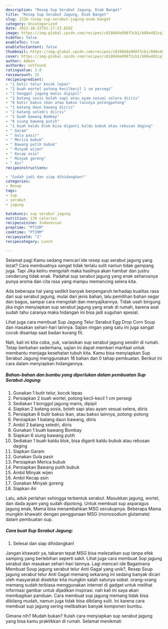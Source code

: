 ```yaml
---
description: "Resep Sup Serabut Jagung, Enak Banget"
title: "Resep Sup Serabut Jagung, Enak Banget"
slug: 2226-resep-sup-serabut-jagung-enak-banget
category: Uncategorized
date: 2022-10-22T01:17:23.828Z
image: https://img-global.cpcdn.com/recipes/c8180d4a998f3cb1/680x482cq70/sup-serabut-jagung-foto-resep-utama.jpg
hideToc: false
enableToc: true
enableTocContent: false
thumbnail: https://img-global.cpcdn.com/recipes/c8180d4a998f3cb1/680x482cq70/sup-serabut-jagung-foto-resep-utama.jpg
cover: https://img-global.cpcdn.com/recipes/c8180d4a998f3cb1/680x482cq70/sup-serabut-jagung-foto-resep-utama.jpg
author: Admin
authorAv: notfound
ratingvalue: 3.8
reviewcount: 25
recipeingredient:
- "1 butir telur kocok lepas"
- "2 buah wortel potong kecilkecil 1 cm persegi"
- "1 bonggol jagung manis dipipil"
- "2 batang sosis boleh sapi atau ayam sesuai selera diiris"
- "6 butir bakso ikan atau bakso lainnya potongpotong"
- "1 batang daun bawang diiris"
- "2 batang seledri diiris"
- "1 buah bawang Bombay"
- "6 siung bawang putih"
- "1 buah kaldu blok bisa diganti kaldu bubuk atau rebusan daging"
- " Garam"
- " Gula pasir"
- " Merica bubuk"
- " Bawang putih bubuk"
- " Minyak wijen"
- " Kecap asin"
- " Minyak goreng"
- " Air"
recipeinstructions:

- "Sudah jadi dan siap dihidangkan!"
categories:
- Resep
tags:
- sup
- serabut
- jagung

katakunci: sup serabut jagung 
nutrition: 170 calories
recipecuisine: Indonesian
preptime: "PT15M"
cooktime: "PT39M"
recipeyield: "2"
recipecategory: Lunch

---
```



Selamat pagi Kamu sedang mencari ide resep sup serabut jagung yang lezat? Cara membuatnya sangat tidak terlalu sulit namun tidak gampang juga. Tapi Jika keliru mengolah maka hasilnya akan hambar dan justru cenderung tidak enak. Padahal sup serabut jagung yang enak seharusnya punya aroma dan cita rasa yang mampu memancing selera kita.


Ada beberapa hal yang sedikit banyak berpengaruh terhadap kualitas rasa dari sup serabut jagung, mulai dari jenis bahan, lalu pemilihan bahan segar dan bagus, sampai cara mengolah dan menyajikannya. Tidak usah bingung jika ingin menyiapkan sup serabut jagung yang enak di rumah, karena asal sudah tahu caranya maka hidangan ini bisa jadi suguhan spesial.

Lihat juga cara membuat Sup Jagung Telur Serabut Egg Drop Corn Soup dan masakan sehari-hari lainnya. Sajian ringan yang satu ini juga sangat cocok disantap saat badan kurang fit.


Nah, kali ini kita coba, yuk, variasikan sup serabut jagung sendiri di rumah. Tetap berbahan sederhana, sajian ini dapat memberi manfaat untuk membantu menjaga kesehatan tubuh kita. Kamu bisa menyiapkan Sup Serabut Jagung menggunakan 18 bahan dan 0 tahap pembuatan. Berikut ini cara dalam menyiapkan hidangannya.

<!--inarticleads1-->

##### Bahan-bahan dan bumbu yang diperlukan dalam pembuatan Sup Serabut Jagung:

1. Gunakan 1 butir telur, kocok lepas
1. Persiapkan 2 buah wortel, potong kecil-kecil 1 cm persegi
1. Sediakan 1 bonggol jagung manis, dipipil
1. Siapkan 2 batang sosis, boleh sapi atau ayam sesuai selera, diiris
1. Persiapkan 6 butir bakso ikan, atau bakso lainnya, potong-potong
1. Persiapkan 1 batang daun bawang, diiris
1. Ambil 2 batang seledri, diiris
1. Gunakan 1 buah bawang Bombay
1. Siapkan 6 siung bawang putih
1. Sediakan 1 buah kaldu blok, bisa diganti kaldu bubuk atau rebusan daging
1. Siapkan  Garam
1. Gunakan  Gula pasir
1. Persiapkan  Merica bubuk
1. Persiapkan  Bawang putih bubuk
1. Ambil  Minyak wijen
1. Ambil  Kecap asin
1. Gunakan  Minyak goreng
1. Siapkan  Air


Lalu, aduk perlahan sehingga terbentuk serabut. Masukkan jagung, wortel, dan dada ayam yang sudah dipotong. Untuk membuat sup asparagus jagung enak, Mama bisa menambahkan MSG secukupnya. Beberapa Mama mungkin khawatir dengan penggunaan MSG (monosodium glutamate) dalam pembuatan sup. 

<!--inarticleads2-->

##### Cara buat Sup Serabut Jagung:


1. Selesai dan siap dihidangkan!

Jangan khawatir ya, takaran tepat MSG bisa melezatkan sup tanpa efek samping yang berlebihan seperti sakit. Lihat juga cara membuat Sop jagung serabut dan masakan sehari-hari lainnya. Lagi mencari ide Bagaimana Membuat Soup jagung serabut telur Anti Gagal yang unik?, Resep Soup jagung serabut telur Anti Gagal memang sekarang ini sedang banyak dicari oleh masyarakat disekitar kita mungkin salah satunya sobat. orang-orang memang sudah terbiasa menggunakan internet di gadget untuk melihat informasi gambar untuk dijadikan inspirasi. nah kali ini saya akan membagikan panduan. Cara membuat sup jagung memang tidak bisa dibilang mudah, namun juga tidak bisa dibilang sulit. Ini karena cara membuat sup jagung sering melibatkan banyak komponen bumbu. 

Gimana nih? Mudah bukan? Itulah cara menyiapkan sup serabut jagung yang bisa kamu praktikkan di rumah. Selamat menikmati
